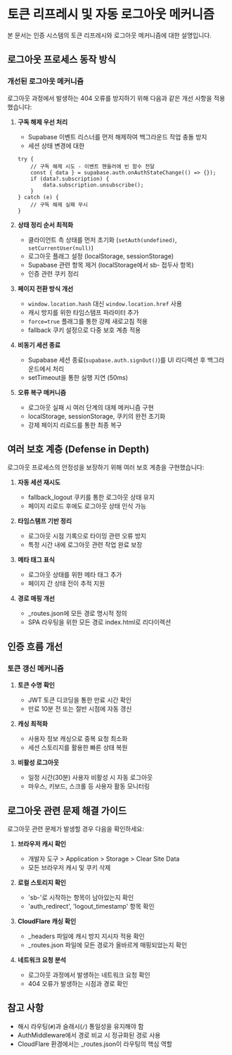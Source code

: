# 토큰 리프레시 및 자동 로그아웃 메커니즘

본 문서는 인증 시스템의 토큰 리프레시와 로그아웃 메커니즘에 대한 설명입니다.

## 로그아웃 프로세스 동작 방식

### 개선된 로그아웃 메커니즘

로그아웃 과정에서 발생하는 404 오류를 방지하기 위해 다음과 같은 개선 사항을 적용했습니다:

1. **구독 해제 우선 처리**
   - Supabase 이벤트 리스너를 먼저 해제하여 백그라운드 작업 충돌 방지
   - 세션 상태 변경에 대한
   ```tsx
   try {
       // 구독 해제 시도 - 이벤트 핸들러에 빈 함수 전달
       const { data } = supabase.auth.onAuthStateChange(() => {});
       if (data?.subscription) {
           data.subscription.unsubscribe();
       }
   } catch (e) {
       // 구독 해제 실패 무시
   }
   ```

2. **상태 정리 순서 최적화**
   - 클라이언트 측 상태를 먼저 초기화 (`setAuth(undefined)`, `setCurrentUser(null)`)
   - 로그아웃 플래그 설정 (localStorage, sessionStorage)
   - Supabase 관련 항목 제거 (localStorage에서 sb- 접두사 항목)
   - 인증 관련 쿠키 정리

3. **페이지 전환 방식 개선**
   - `window.location.hash` 대신 `window.location.href` 사용
   - 캐시 방지를 위한 타임스탬프 파라미터 추가
   - `force=true` 플래그를 통한 강제 새로고침 적용
   - fallback 쿠키 설정으로 다중 보호 계층 적용

4. **비동기 세션 종료**
   - Supabase 세션 종료(`supabase.auth.signOut()`)를 UI 리디렉션 후 백그라운드에서 처리
   - setTimeout을 통한 실행 지연 (50ms)

5. **오류 복구 메커니즘**
   - 로그아웃 실패 시 여러 단계의 대체 메커니즘 구현
   - localStorage, sessionStorage, 쿠키의 완전 초기화
   - 강제 페이지 리로드를 통한 최종 복구

## 여러 보호 계층 (Defense in Depth)

로그아웃 프로세스의 안정성을 보장하기 위해 여러 보호 계층을 구현했습니다:

1. **자동 세션 재시도**
   - fallback_logout 쿠키를 통한 로그아웃 상태 유지
   - 페이지 리로드 후에도 로그아웃 상태 인식 가능

2. **타임스탬프 기반 정리**
   - 로그아웃 시점 기록으로 타이밍 관련 오류 방지
   - 특정 시간 내에 로그아웃 관련 작업 완료 보장

3. **메타 태그 표식**
   - 로그아웃 상태를 위한 메타 태그 추가
   - 페이지 간 상태 전이 추적 지원

4. **경로 매핑 개선**
   - _routes.json에 모든 경로 명시적 정의
   - SPA 라우팅을 위한 모든 경로 index.html로 리다이렉션

## 인증 흐름 개선

### 토큰 갱신 메커니즘

1. **토큰 수명 확인**
   - JWT 토큰 디코딩을 통한 만료 시간 확인
   - 만료 10분 전 또는 절반 시점에 자동 갱신

2. **캐싱 최적화**
   - 사용자 정보 캐싱으로 중복 요청 최소화
   - 세션 스토리지를 활용한 빠른 상태 복원

3. **비활성 로그아웃**
   - 일정 시간(30분) 사용자 비활성 시 자동 로그아웃
   - 마우스, 키보드, 스크롤 등 사용자 활동 모니터링

## 로그아웃 관련 문제 해결 가이드

로그아웃 관련 문제가 발생할 경우 다음을 확인하세요:

1. **브라우저 캐시 확인**
   - 개발자 도구 > Application > Storage > Clear Site Data
   - 모든 브라우저 캐시 및 쿠키 삭제

2. **로컬 스토리지 확인**
   - 'sb-'로 시작하는 항목이 남아있는지 확인
   - 'auth_redirect', 'logout_timestamp' 항목 확인

3. **CloudFlare 캐싱 확인**
   - _headers 파일에 캐시 방지 지시자 적용 확인
   - _routes.json 파일에 모든 경로가 올바르게 매핑되었는지 확인

4. **네트워크 요청 분석**
   - 로그아웃 과정에서 발생하는 네트워크 요청 확인
   - 404 오류가 발생하는 시점과 경로 확인

## 참고 사항

- 해시 라우팅(`#`)과 슬래시(`/`) 통일성을 유지해야 함
- AuthMiddleware에서 경로 비교 시 정규화된 경로 사용 
- CloudFlare 환경에서는 _routes.json이 라우팅의 핵심 역할